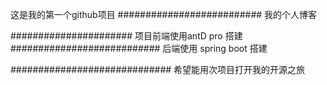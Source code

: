 这是我的第一个github项目
##########################
我的个人博客

######################
项目前端使用antD pro 搭建
###########################
后端使用 spring boot 搭建


#############################
希望能用次项目打开我的开源之旅
